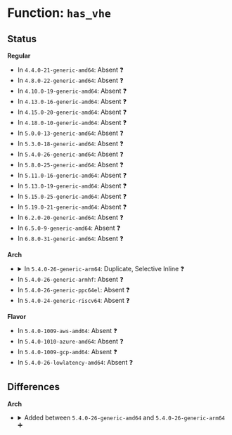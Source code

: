 # Function: <code>has_vhe</code>

## Status
<b>Regular</b>
<ul>
<li>
In <code>4.4.0-21-generic-amd64</code>: Absent ❓
</li>
<li>
In <code>4.8.0-22-generic-amd64</code>: Absent ❓
</li>
<li>
In <code>4.10.0-19-generic-amd64</code>: Absent ❓
</li>
<li>
In <code>4.13.0-16-generic-amd64</code>: Absent ❓
</li>
<li>
In <code>4.15.0-20-generic-amd64</code>: Absent ❓
</li>
<li>
In <code>4.18.0-10-generic-amd64</code>: Absent ❓
</li>
<li>
In <code>5.0.0-13-generic-amd64</code>: Absent ❓
</li>
<li>
In <code>5.3.0-18-generic-amd64</code>: Absent ❓
</li>
<li>
In <code>5.4.0-26-generic-amd64</code>: Absent ❓
</li>
<li>
In <code>5.8.0-25-generic-amd64</code>: Absent ❓
</li>
<li>
In <code>5.11.0-16-generic-amd64</code>: Absent ❓
</li>
<li>
In <code>5.13.0-19-generic-amd64</code>: Absent ❓
</li>
<li>
In <code>5.15.0-25-generic-amd64</code>: Absent ❓
</li>
<li>
In <code>5.19.0-21-generic-amd64</code>: Absent ❓
</li>
<li>
In <code>6.2.0-20-generic-amd64</code>: Absent ❓
</li>
<li>
In <code>6.5.0-9-generic-amd64</code>: Absent ❓
</li>
<li>
In <code>6.8.0-31-generic-amd64</code>: Absent ❓
</li>
</ul>
<b>Arch</b>
<ul>
<li>
<details>
<summary>In <code>5.4.0-26-generic-arm64</code>: Duplicate, Selective Inline ❓</summary>

```c
bool has_vhe()
```

```json
{
  "name": "has_vhe",
  "collision_type": "Static Duplication",
  "inline_type": "Selective",
  "funcs": [
    {
      "addr": 18446603336490306284,
      "name": "has_vhe",
      "external": false,
      "loc": "arch/arm64/include/asm/virt.h:86",
      "file": "arch/arm64/kernel/perf_event.c",
      "inline": "declared, inlined",
      "caller_inline": [
        "arch/arm64/kernel/perf_event.c:armv8pmu_disable_event",
        "arch/arm64/kernel/perf_event.c:armv8pmu_enable_event",
        "arch/arm64/kernel/perf_event.c:armv8pmu_enable_event"
      ],
      "caller_func": []
    },
    {
      "addr": 18446603336490441488,
      "name": "has_vhe",
      "external": false,
      "loc": "arch/arm64/include/asm/virt.h:86",
      "file": "virt/kvm/arm/arm.c",
      "inline": "declared, inlined",
      "caller_inline": [
        "virt/kvm/arm/arm.c:cpu_hyp_reinit",
        "virt/kvm/arm/arm.c:cpu_hyp_reinit",
        "virt/kvm/arm/arm.c:cpu_hyp_reinit",
        "virt/kvm/arm/arm.c:kvm_arch_vcpu_ioctl_run",
        "virt/kvm/arm/arm.c:kvm_arch_vcpu_ioctl_run",
        "virt/kvm/arm/arm.c:kvm_arch_vcpu_ioctl_run",
        "virt/kvm/arm/arm.c:kvm_arch_vcpu_load",
        "virt/kvm/arm/arm.c:kvm_arch_free_vm",
        "virt/kvm/arm/arm.c:kvm_arch_alloc_vm"
      ],
      "caller_func": []
    },
    {
      "addr": 18446603336490451948,
      "name": "has_vhe",
      "external": false,
      "loc": "arch/arm64/include/asm/virt.h:86",
      "file": "virt/kvm/arm/mmu.c",
      "inline": "declared, inlined",
      "caller_inline": [],
      "caller_func": []
    },
    {
      "addr": 18446603336490481996,
      "name": "has_vhe",
      "external": false,
      "loc": "arch/arm64/include/asm/virt.h:86",
      "file": "arch/arm64/kvm/va_layout.c",
      "inline": "declared, inlined",
      "caller_inline": [
        "arch/arm64/kvm/va_layout.c:kvm_patch_vector_branch"
      ],
      "caller_func": [
        "arch/arm64/kvm/va_layout.c:kvm_update_va_mask",
        "arch/arm64/kvm/va_layout.c:kvm_update_va_mask"
      ]
    },
    {
      "addr": 18446603336490499868,
      "name": "has_vhe",
      "external": false,
      "loc": "arch/arm64/include/asm/virt.h:86",
      "file": "arch/arm64/kvm/debug.c",
      "inline": "declared, inlined",
      "caller_inline": [
        "arch/arm64/kvm/debug.c:kvm_arm_setup_debug",
        "arch/arm64/kvm/debug.c:kvm_arm_init_debug"
      ],
      "caller_func": []
    },
    {
      "addr": 18446603336490503056,
      "name": "has_vhe",
      "external": false,
      "loc": "arch/arm64/include/asm/virt.h:86",
      "file": "arch/arm64/kvm/reset.c",
      "inline": "declared, inlined",
      "caller_inline": [
        "arch/arm64/kvm/reset.c:kvm_reset_vcpu",
        "arch/arm64/kvm/reset.c:kvm_reset_vcpu",
        "arch/arm64/kvm/reset.c:kvm_arch_vm_ioctl_check_extension"
      ],
      "caller_func": []
    },
    {
      "addr": 18446603336490529712,
      "name": "has_vhe",
      "external": false,
      "loc": "arch/arm64/include/asm/virt.h:86",
      "file": "arch/arm64/kvm/pmu.c",
      "inline": "declared, inlined",
      "caller_inline": [
        "arch/arm64/kvm/pmu.c:kvm_vcpu_pmu_restore_host",
        "arch/arm64/kvm/pmu.c:kvm_vcpu_pmu_restore_guest",
        "arch/arm64/kvm/pmu.c:kvm_set_pmu_events"
      ],
      "caller_func": []
    },
    {
      "addr": 18446603336490537280,
      "name": "has_vhe",
      "external": false,
      "loc": "arch/arm64/include/asm/virt.h:86",
      "file": "virt/kvm/arm/vgic/vgic.c",
      "inline": "declared, inlined",
      "caller_inline": [
        "virt/kvm/arm/vgic/vgic.c:kvm_vgic_flush_hwstate",
        "virt/kvm/arm/vgic/vgic.c:kvm_vgic_sync_hwstate"
      ],
      "caller_func": []
    },
    {
      "addr": 18446603336490541856,
      "name": "has_vhe",
      "external": false,
      "loc": "arch/arm64/include/asm/virt.h:86",
      "file": "virt/kvm/arm/vgic/vgic-init.c",
      "inline": "declared, inlined",
      "caller_inline": [
        "virt/kvm/arm/vgic/vgic-init.c:kvm_vgic_init_cpu_hardware"
      ],
      "caller_func": []
    },
    {
      "addr": 18446603336490550912,
      "name": "has_vhe",
      "external": false,
      "loc": "arch/arm64/include/asm/virt.h:86",
      "file": "virt/kvm/arm/vgic/vgic-v3.c",
      "inline": "declared, inlined",
      "caller_inline": [
        "virt/kvm/arm/vgic/vgic-v3.c:vgic_v3_put",
        "virt/kvm/arm/vgic/vgic-v3.c:vgic_v3_put",
        "virt/kvm/arm/vgic/vgic-v3.c:vgic_v3_vmcr_sync",
        "virt/kvm/arm/vgic/vgic-v3.c:vgic_v3_load",
        "virt/kvm/arm/vgic/vgic-v3.c:vgic_v3_load",
        "virt/kvm/arm/vgic/vgic-v3.c:vgic_v3_load",
        "virt/kvm/arm/vgic/vgic-v3.c:vgic_v3_probe"
      ],
      "caller_func": []
    },
    {
      "addr": 18446603336490605280,
      "name": "has_vhe",
      "external": false,
      "loc": "arch/arm64/include/asm/virt.h:86",
      "file": "virt/kvm/arm/arch_timer.c",
      "inline": "declared, inlined",
      "caller_inline": [
        "virt/kvm/arm/arch_timer.c:kvm_timer_hyp_init",
        "virt/kvm/arm/arch_timer.c:set_cntvoff",
        "virt/kvm/arm/arch_timer.c:get_timer_map"
      ],
      "caller_func": []
    },
    {
      "addr": 18446603336503970056,
      "name": "has_vhe",
      "external": false,
      "loc": "arch/arm64/include/asm/virt.h:86",
      "file": "virt/kvm/arm/hyp/vgic-v3-sr.c",
      "inline": "declared, inlined",
      "caller_inline": [
        "virt/kvm/arm/hyp/vgic-v3-sr.c:__vgic_v3_activate_traps",
        "virt/kvm/arm/hyp/vgic-v3-sr.c:__vgic_v3_restore_state",
        "virt/kvm/arm/hyp/vgic-v3-sr.c:__vgic_v3_save_state"
      ],
      "caller_func": []
    },
    {
      "addr": 18446603336490613416,
      "name": "has_vhe",
      "external": false,
      "loc": "arch/arm64/include/asm/virt.h:86",
      "file": "arch/arm64/kvm/hyp/sysreg-sr.c",
      "inline": "declared, inlined",
      "caller_inline": [
        "arch/arm64/kvm/hyp/sysreg-sr.c:kvm_vcpu_put_sysregs",
        "arch/arm64/kvm/hyp/sysreg-sr.c:kvm_vcpu_load_sysregs",
        "arch/arm64/kvm/hyp/sysreg-sr.c:__sysreg32_restore_state",
        "arch/arm64/kvm/hyp/sysreg-sr.c:__sysreg32_save_state"
      ],
      "caller_func": []
    },
    {
      "addr": 18446603336503975960,
      "name": "has_vhe",
      "external": false,
      "loc": "arch/arm64/include/asm/virt.h:86",
      "file": "arch/arm64/kvm/hyp/debug-sr.c",
      "inline": "declared, inlined",
      "caller_inline": [
        "arch/arm64/kvm/hyp/debug-sr.c:__debug_switch_to_host",
        "arch/arm64/kvm/hyp/debug-sr.c:__debug_switch_to_guest"
      ],
      "caller_func": []
    },
    {
      "addr": 18446603336503977888,
      "name": "has_vhe",
      "external": false,
      "loc": "arch/arm64/include/asm/virt.h:86",
      "file": "arch/arm64/kvm/hyp/switch.c",
      "inline": "declared, inlined",
      "caller_inline": [
        "arch/arm64/kvm/hyp/switch.c:fixup_guest_exit",
        "arch/arm64/kvm/hyp/switch.c:__activate_traps",
        "arch/arm64/kvm/hyp/switch.c:activate_traps_vhe"
      ],
      "caller_func": [
        "arch/arm64/kvm/hyp/switch.c:hyp_panic"
      ]
    },
    {
      "addr": 18446603336503980224,
      "name": "has_vhe",
      "external": false,
      "loc": "arch/arm64/include/asm/virt.h:86",
      "file": "arch/arm64/kvm/hyp/tlb.c",
      "inline": "declared, inlined",
      "caller_inline": [
        "arch/arm64/kvm/hyp/tlb.c:__kvm_tlb_flush_vmid_ipa",
        "arch/arm64/kvm/hyp/tlb.c:__tlb_switch_to_guest"
      ],
      "caller_func": []
    }
  ],
  "symbols": [
    {
      "addr": 18446603336490481616,
      "name": "has_vhe",
      "section": ".text",
      "bind": "STB_LOCAL",
      "size": 40
    },
    {
      "addr": 18446603336490613592,
      "name": "has_vhe",
      "section": ".text",
      "bind": "STB_LOCAL",
      "size": 40
    }
  ]
}
```
</details>
</li>
<li>
In <code>5.4.0-26-generic-armhf</code>: Absent ❓
</li>
<li>
In <code>5.4.0-26-generic-ppc64el</code>: Absent ❓
</li>
<li>
In <code>5.4.0-24-generic-riscv64</code>: Absent ❓
</li>
</ul>
<b>Flavor</b>
<ul>
<li>
In <code>5.4.0-1009-aws-amd64</code>: Absent ❓
</li>
<li>
In <code>5.4.0-1010-azure-amd64</code>: Absent ❓
</li>
<li>
In <code>5.4.0-1009-gcp-amd64</code>: Absent ❓
</li>
<li>
In <code>5.4.0-26-lowlatency-amd64</code>: Absent ❓
</li>
</ul>

## Differences
<b>Arch</b>
<ul>
<li>
<details>
<summary>Added between <code>5.4.0-26-generic-amd64</code> and <code>5.4.0-26-generic-arm64</code> ➕</summary>

```c
bool has_vhe()
```
</details>
</li>
</ul>
